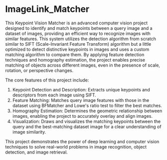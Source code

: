 # ImageLink_Matcher
This Keypoint Vision Matcher is an advanced computer vision project designed to identify and match keypoints between a query image and a dataset of images, providing an efficient way to recognize images with similar features. This system utilizes the detection algorithm from scratch similar to SIFT (Scale-Invariant Feature Transform) algorithm but a little optimized to detect distinctive keypoints in images and uses a custom matching algorithm to compare them. By applying feature detection techniques and homography estimation, the project enables precise matching of objects across different images, even in the presence of scale, rotation, or perspective changes.

The core features of this project include:

1. Keypoint Detection and Description: Extracts unique keypoints and descriptors from each image using SIFT.
2. Feature Matching: Matches query image features with those in the dataset using BFMatcher and Lowe's ratio test to filter the best matches.
3. Homography Estimation: Determines the geometric relationship between images, enabling the project to accurately overlay and align images.
4. Visualization: Draws and visualizes the matching keypoints between the query and the best-matching dataset image for a clear understanding of image similarity.
   
This project demonstrates the power of deep learning and computer vision techniques to solve real-world problems in image recognition, object detection, and image retrieval.
